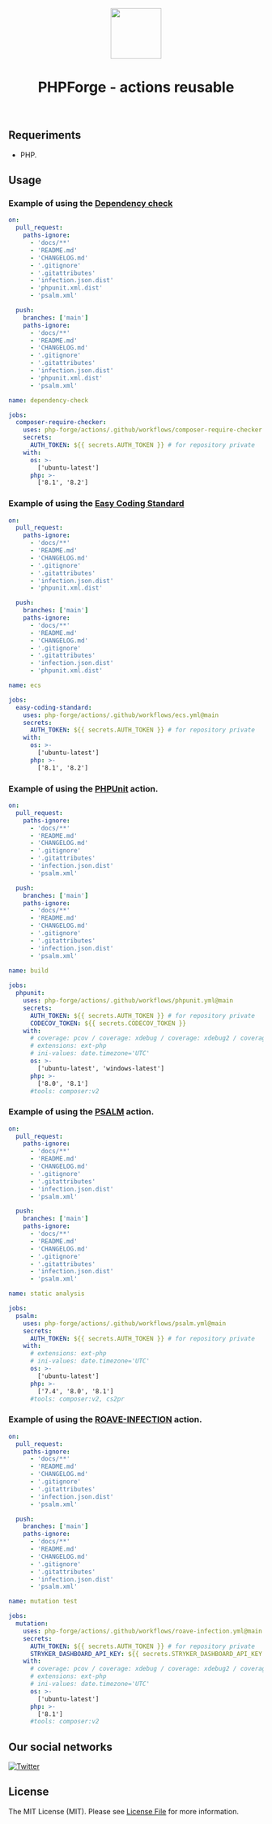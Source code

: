 <p align="center">
    <a href="https://github.com/php-forge/reusable-actions" target="_blank">
        <img src="https://avatars.githubusercontent.com/u/103309199?s=400&u=ca3561c692f53ed7eb290d3bb226a2828741606f&v=4" height="100px">
    </a>
    <h1 align="center">PHPForge - actions reusable</h1>
    <br>
</p>

## Requeriments

- PHP.

## Usage

### Example of using the [Dependency check](https://github.com/maglnet/ComposerRequireChecker)

```yml
on:
  pull_request:
    paths-ignore:
      - 'docs/**'
      - 'README.md'
      - 'CHANGELOG.md'
      - '.gitignore'
      - '.gitattributes'
      - 'infection.json.dist'
      - 'phpunit.xml.dist'
      - 'psalm.xml'

  push:
    branches: ['main']
    paths-ignore:
      - 'docs/**'
      - 'README.md'
      - 'CHANGELOG.md'
      - '.gitignore'
      - '.gitattributes'
      - 'infection.json.dist'
      - 'phpunit.xml.dist'
      - 'psalm.xml'

name: dependency-check

jobs:
  composer-require-checker:
    uses: php-forge/actions/.github/workflows/composer-require-checker.yml@main
    secrets:
      AUTH_TOKEN: ${{ secrets.AUTH_TOKEN }} # for repository private
    with:
      os: >-
        ['ubuntu-latest']
      php: >-
        ['8.1', '8.2']
```

### Example of using the [Easy Coding Standard](https://github.com/easy-coding-standard/easy-coding-standard)

```yml
on:
  pull_request:
    paths-ignore:
      - 'docs/**'
      - 'README.md'
      - 'CHANGELOG.md'
      - '.gitignore'
      - '.gitattributes'
      - 'infection.json.dist'
      - 'phpunit.xml.dist'

  push:
    branches: ['main']
    paths-ignore:
      - 'docs/**'
      - 'README.md'
      - 'CHANGELOG.md'
      - '.gitignore'
      - '.gitattributes'
      - 'infection.json.dist'
      - 'phpunit.xml.dist'

name: ecs

jobs:
  easy-coding-standard:
    uses: php-forge/actions/.github/workflows/ecs.yml@main
    secrets:
      AUTH_TOKEN: ${{ secrets.AUTH_TOKEN }} # for repository private
    with:
      os: >-
        ['ubuntu-latest']
      php: >-
        ['8.1', '8.2']
```

### Example of using the [PHPUnit](https://github.com/sebastianbergmann/phpunit) action.

```yml
on:
  pull_request:
    paths-ignore:
      - 'docs/**'
      - 'README.md'
      - 'CHANGELOG.md'
      - '.gitignore'
      - '.gitattributes'
      - 'infection.json.dist'
      - 'psalm.xml'

  push:
    branches: ['main']
    paths-ignore:
      - 'docs/**'
      - 'README.md'
      - 'CHANGELOG.md'
      - '.gitignore'
      - '.gitattributes'
      - 'infection.json.dist'
      - 'psalm.xml'
  
name: build

jobs:
  phpunit:
    uses: php-forge/actions/.github/workflows/phpunit.yml@main
    secrets:
      AUTH_TOKEN: ${{ secrets.AUTH_TOKEN }} # for repository private
      CODECOV_TOKEN: ${{ secrets.CODECOV_TOKEN }}
    with:
      # coverage: pcov / coverage: xdebug / coverage: xdebug2 / coverage: none 
      # extensions: ext-php 
      # ini-values: date.timezone='UTC'      
      os: >-
        ['ubuntu-latest', 'windows-latest']
      php: >-
        ['8.0', '8.1']
      #tools: composer:v2 
```

### Example of using the [PSALM](https://github.com/vimeo/psalm) action.

```yml
on:
  pull_request:
    paths-ignore:
      - 'docs/**'
      - 'README.md'
      - 'CHANGELOG.md'
      - '.gitignore'
      - '.gitattributes'
      - 'infection.json.dist'
      - 'psalm.xml'

  push:
    branches: ['main']
    paths-ignore:
      - 'docs/**'
      - 'README.md'
      - 'CHANGELOG.md'
      - '.gitignore'
      - '.gitattributes'
      - 'infection.json.dist'
      - 'psalm.xml'

name: static analysis

jobs:
  psalm:
    uses: php-forge/actions/.github/workflows/psalm.yml@main
    secrets:
      AUTH_TOKEN: ${{ secrets.AUTH_TOKEN }} # for repository private   
    with:
      # extensions: ext-php 
      # ini-values: date.timezone='UTC'       
      os: >-
        ['ubuntu-latest']
      php: >-
        ['7.4', '8.0', '8.1']
      #tools: composer:v2, cs2pr 
```

### Example of using the [ROAVE-INFECTION](https://github.com/roave/infection-static-analysis-plugin) action.

```yml
on:
  pull_request:
    paths-ignore:
      - 'docs/**'
      - 'README.md'
      - 'CHANGELOG.md'
      - '.gitignore'
      - '.gitattributes'
      - 'infection.json.dist'
      - 'psalm.xml'

  push:
    branches: ['main']
    paths-ignore:
      - 'docs/**'
      - 'README.md'
      - 'CHANGELOG.md'
      - '.gitignore'
      - '.gitattributes'
      - 'infection.json.dist'
      - 'psalm.xml'

name: mutation test

jobs:
  mutation:
    uses: php-forge/actions/.github/workflows/roave-infection.yml@main
    secrets:
      AUTH_TOKEN: ${{ secrets.AUTH_TOKEN }} # for repository private
      STRYKER_DASHBOARD_API_KEY: ${{ secrets.STRYKER_DASHBOARD_API_KEY }}    
    with:
      # coverage: pcov / coverage: xdebug / coverage: xdebug2 / coverage: none 
      # extensions: ext-php
      # ini-values: date.timezone='UTC'   
      os: >-
        ['ubuntu-latest']
      php: >-
        ['8.1']
      #tools: composer:v2        
```

## Our social networks

[![Twitter](https://img.shields.io/badge/twitter-follow-1DA1F2?logo=twitter&logoColor=1DA1F2&labelColor=555555?style=flat)](https://twitter.com/Terabytesoftw)

## License

The MIT License (MIT). Please see [License File](LICENSE.md) for more information.
